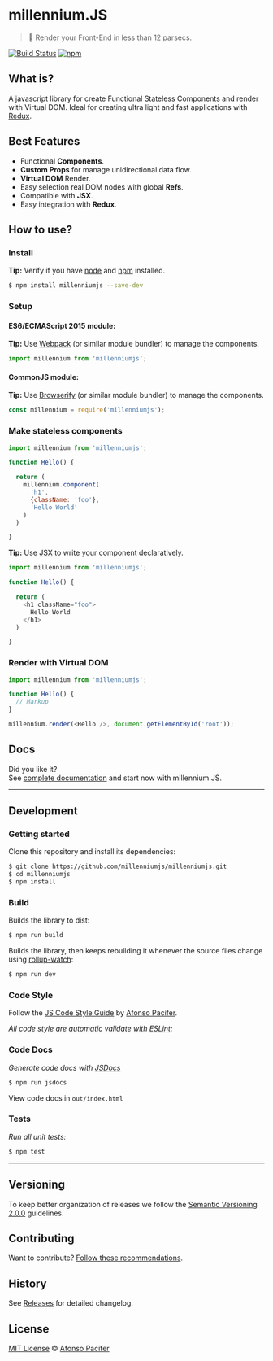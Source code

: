 # millennium.JS

> :rocket: Render your Front-End in less than 12 parsecs.

[![Build Status](https://travis-ci.org/millenniumjs/millenniumjs.svg?branch=master)](https://travis-ci.org/millenniumjs/millenniumjs)
[![npm](https://img.shields.io/npm/v/millenniumjs.svg)](https://www.npmjs.com/package/millenniumjs)

## What is?

A javascript library for create Functional Stateless Components and render with Virtual DOM. Ideal for creating ultra light and fast applications with [Redux](http://redux.js.org/).

## Best Features

- Functional **Components**.
- **Custom Props** for manage unidirectional data flow.
- **Virtual DOM** Render.
- Easy selection real DOM nodes with global **Refs**.
- Compatible with **JSX**.
- Easy integration with **Redux**.

## How to use?

### Install

**Tip:** Verify if you have [node](http://nodejs.org/) and [npm](https://www.npmjs.com/) installed.

```sh
$ npm install millenniumjs --save-dev
```

### Setup

#### ES6/ECMAScript 2015 module:

**Tip:** Use [Webpack](https://webpack.github.io/) (or similar module bundler) to manage the components.

```js
import millennium from 'millenniumjs';
```

#### CommonJS module:

**Tip:** Use [Browserify](http://browserify.org/) (or similar module bundler) to manage the components.

```js
const millennium = require('millenniumjs');
```

### Make stateless components

```js
import millennium from 'millenniumjs';

function Hello() {

  return (
    millennium.component(
      'h1',
      {className: 'foo'},
      'Hello World'
    )
  )

}
```

**Tip:** Use [JSX](https://jsx.github.io/) to write your component declaratively.

```js
import millennium from 'millenniumjs';

function Hello() {

  return (
    <h1 className="foo">
      Hello World
    </h1>
  )

}
```

### Render with Virtual DOM

```js
import millennium from 'millenniumjs';

function Hello() {
  // Markup
}

millennium.render(<Hello />, document.getElementById('root'));
```

## Docs

Did you like it?<br>
See [complete documentation](http://millenniumjs.github.io/) and start now with millennium.JS.

<hr>

## Development

### Getting started

Clone this repository and install its dependencies:

```sh
$ git clone https://github.com/millenniumjs/millenniumjs.git
$ cd millenniumjs
$ npm install
```
### Build

Builds the library to dist:

```sh
$ npm run build
```

Builds the library, then keeps rebuilding it whenever the source files change using [rollup-watch](https://github.com/rollup/rollup-watch):

```sh
$ npm run dev
```

### Code Style

Follow the [JS Code Style Guide](https://github.com/afonsopacifer/code-style-guide/blob/master/js/JS.md) by [Afonso Pacifer](https://github.com/afonsopacifer).

*All code style are automatic validate with [ESLint](http://eslint.org/):*

### Code Docs

*Generate code docs with [JSDocs](https://jsdoc.app/)*

```sh
$ npm run jsdocs
```

View code docs in `out/index.html`

### Tests

*Run all unit tests:*

```sh
$ npm test
```

<hr>

## Versioning

To keep better organization of releases we follow the [Semantic Versioning 2.0.0](http://semver.org/) guidelines.

## Contributing

Want to contribute? [Follow these recommendations](https://github.com/millenniumjs/millenniumjs/blob/master/CONTRIBUTING.md).

## History

See [Releases](https://github.com/millenniumjs/millenniumjs/releases) for detailed changelog.

## License

[MIT License](https://github.com/millenniumjs/millenniumjs/blob/master/LICENSE.md) © [Afonso Pacifer](https://github.com/afonsopacifer)
